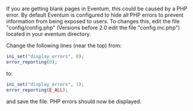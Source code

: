 If you are getting blank pages in Eventum, this could be caused by a PHP error. By default Eventum is configured to hide all PHP errors to prevent information from being exposed to users. To changes this, edit the file "config/config.php" (Versions before 2.0 edit the file "config.inc.php") located in your eventum directory.

Change the following lines (near the top) from:

```php
ini_set("display_errors", 0);
error_reporting(0);
```

to:

```php
ini_set("display_errors", 1);
error_reporting(E_ALL);
```

and save the file. PHP errors should now be displayed.